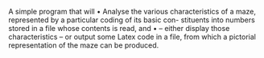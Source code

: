 A simple program that will 
• Analyse the various characteristics of a maze, 
  represented by a particular coding of its basic con- stituents into numbers stored in a file whose contents is read, and
• – either display those characteristics
  – or output some Latex code in a file, from which a pictorial representation of the maze can be
    produced.
